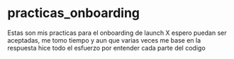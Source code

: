 # practicas_onboarding
Estas son mis practicas para el onboarding de launch X espero puedan ser aceptadas, me tomo tiempo y aun que varias veces me base en la respuesta hice todo el esfuerzo por entender cada parte del codigo
